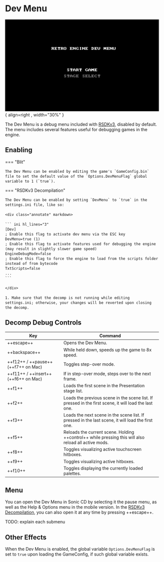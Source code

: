 # Dev Menu

![Dev Menu](/assets/images/SonicCD/DevMenu/MainMenu-Blit.png){ align=right , width="30%" }

The Dev Menu is a debug menu included with [RSDKv3](../README.md), disabled by default. The menu includes several features useful for debugging games in the engine.

## Enabling
=== "Blit"

    The Dev Menu can be enabled by editing the game's `GameConfig.bin` file to set the default value of the `Options.DevMenuFlag` global variable to 1 (`true`).

=== "RSDKv3 Decompilation"

    The Dev Menu can be enabled by setting `DevMenu` to `true` in the settings.ini file, like so:

    <div class="annotate" markdown>

    ``` ini hl_lines="3"
    [Dev]
    ; Enable this flag to activate dev menu via the ESC key
    DevMenu=true (1)
    ; Enable this flag to activate features used for debugging the engine (may result in slightly slower game speed)
    EngineDebugMode=false
    ; Enable this flag to force the engine to load from the scripts folder instead of from bytecode
    TxtScripts=false
    ...
    ```

    </div>

    1. Make sure that the decomp is not running while editing settings.ini; otherwise, your changes will be reverted upon closing the decomp.

## Decomp Debug Controls

| Key                                  | Command                                                                                               |
| ------------------------------------ | ----------------------------------------------------------------------------------------------------- |
| ++escape++                           | Opens the Dev Menu.                                                                                   |
| ++backspace++                        | While held down, speeds up the game to 8x speed.                                                      |
| ++f12++ / ++pause++ (++f7++ on Mac)  | Toggles step-over mode.                                                                               |
| ++f11++ / ++insert++ (++f6++ on Mac) | If in step-over mode, steps over to the next frame.                                                   |
| ++f1++                               | Loads the first scene in the Presentation stage list.                                                 |
| ++f2++                               | Loads the previous scene in the scene list. If pressed in the first scene, it will load the last one. |
| ++f3++                               | Loads the next scene in the scene list. If pressed in the last scene, it will load the first one.     |
| ++f5++                               | Reloads the current scene. Holding ++control++ while pressing this will also reload all active mods.  |
| ++f8++                               | Toggles visualizing active touchscreen hitboxes.                                                      |
| ++f9++                               | Toggles visualizing active hitboxes.                                                                  |
| ++f10++                              | Toggles displaying the currently loaded palettes.                                                     |

## Menu

You can open the Dev Menu in Sonic CD by selecting it the pause menu, as well as the Help & Options menu in the mobile version. In the [RSDKv3 Decompilation](../Decompilation.md), you can also open it at any time by pressing ++escape++.

TODO: explain each submenu

## Other Effects

When the Dev Menu is enabled, the global variable `Options.DevMenuFlag` is set to `true` upon loading the GameConfig, if such global variable exists.